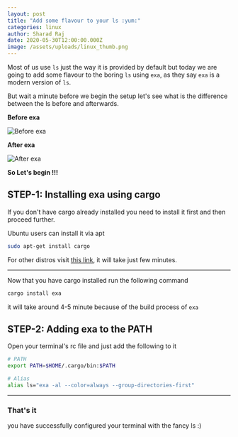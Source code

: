 ```yaml
---
layout: post
title: "Add some flavour to your ls :yum:"
categories: linux
author: Sharad Raj
date: 2020-05-30T12:00:00.000Z
image: /assets/uploads/linux_thumb.png
---
```


Most of us use `ls` just the way it is provided by default but today we are going to add some flavour to the boring `ls` using `exa`, as they say `exa` is a modern version of `ls`.

But wait a minute before we begin the setup let's see what is the difference between the ls before and afterwards.

**Before exa**

![Before exa](/assets/uploads/term_bf_exa.png "Before exa")

**After exa**

![After exa](/assets/uploads/term_af_exa.png "After exa")

**So Let's begin !!!**

## STEP-1: Installing exa using cargo

If you don't have cargo already installed you need to install it first and then proceed further.

Ubuntu users can install it via apt

```bash
sudo apt-get install cargo
```

For other distros visit [this link](https://doc.rust-lang.org/cargo/getting-started/installation.html), it will take just few minutes.

---

Now that you have cargo installed run the following command

```bash
cargo install exa
```

it will take around 4-5 minute because of the build process of `exa`

## STEP-2: Adding exa to the PATH

Open your terminal's rc file and just add the following to it

```bash
# PATH
export PATH=$HOME/.cargo/bin:$PATH

# Alias
alias ls="exa -al --color=always --group-directories-first"
```

---

### That's it

you have successfully configured your terminal with the fancy ls :)
